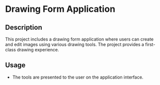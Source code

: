 # Drawing Form Application

## Description

This project includes a drawing form application where users can create and edit images using various drawing tools. The project provides a first-class drawing experience.

## Usage

- The tools are presented to the user on the application interface.
